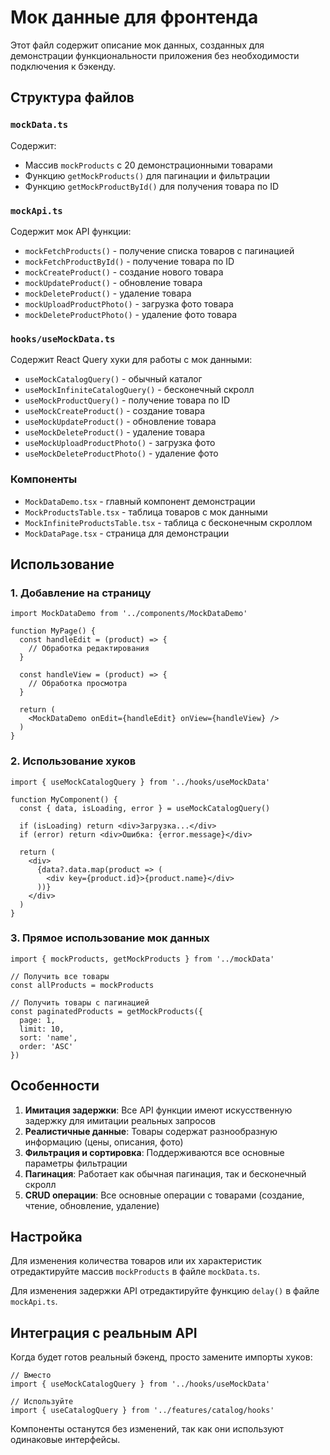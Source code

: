 # Мок данные для фронтенда

Этот файл содержит описание мок данных, созданных для демонстрации функциональности приложения без необходимости подключения к бэкенду.

## Структура файлов

### `mockData.ts`
Содержит:
- Массив `mockProducts` с 20 демонстрационными товарами
- Функцию `getMockProducts()` для пагинации и фильтрации
- Функцию `getMockProductById()` для получения товара по ID

### `mockApi.ts`
Содержит мок API функции:
- `mockFetchProducts()` - получение списка товаров с пагинацией
- `mockFetchProductById()` - получение товара по ID
- `mockCreateProduct()` - создание нового товара
- `mockUpdateProduct()` - обновление товара
- `mockDeleteProduct()` - удаление товара
- `mockUploadProductPhoto()` - загрузка фото товара
- `mockDeleteProductPhoto()` - удаление фото товара

### `hooks/useMockData.ts`
Содержит React Query хуки для работы с мок данными:
- `useMockCatalogQuery()` - обычный каталог
- `useMockInfiniteCatalogQuery()` - бесконечный скролл
- `useMockProductQuery()` - получение товара по ID
- `useMockCreateProduct()` - создание товара
- `useMockUpdateProduct()` - обновление товара
- `useMockDeleteProduct()` - удаление товара
- `useMockUploadProductPhoto()` - загрузка фото
- `useMockDeleteProductPhoto()` - удаление фото

### Компоненты
- `MockDataDemo.tsx` - главный компонент демонстрации
- `MockProductsTable.tsx` - таблица товаров с мок данными
- `MockInfiniteProductsTable.tsx` - таблица с бесконечным скроллом
- `MockDataPage.tsx` - страница для демонстрации

## Использование

### 1. Добавление на страницу
```tsx
import MockDataDemo from '../components/MockDataDemo'

function MyPage() {
  const handleEdit = (product) => {
    // Обработка редактирования
  }
  
  const handleView = (product) => {
    // Обработка просмотра
  }

  return (
    <MockDataDemo onEdit={handleEdit} onView={handleView} />
  )
}
```

### 2. Использование хуков
```tsx
import { useMockCatalogQuery } from '../hooks/useMockData'

function MyComponent() {
  const { data, isLoading, error } = useMockCatalogQuery()
  
  if (isLoading) return <div>Загрузка...</div>
  if (error) return <div>Ошибка: {error.message}</div>
  
  return (
    <div>
      {data?.data.map(product => (
        <div key={product.id}>{product.name}</div>
      ))}
    </div>
  )
}
```

### 3. Прямое использование мок данных
```tsx
import { mockProducts, getMockProducts } from '../mockData'

// Получить все товары
const allProducts = mockProducts

// Получить товары с пагинацией
const paginatedProducts = getMockProducts({
  page: 1,
  limit: 10,
  sort: 'name',
  order: 'ASC'
})
```

## Особенности

1. **Имитация задержки**: Все API функции имеют искусственную задержку для имитации реальных запросов
2. **Реалистичные данные**: Товары содержат разнообразную информацию (цены, описания, фото)
3. **Фильтрация и сортировка**: Поддерживаются все основные параметры фильтрации
4. **Пагинация**: Работает как обычная пагинация, так и бесконечный скролл
5. **CRUD операции**: Все основные операции с товарами (создание, чтение, обновление, удаление)

## Настройка

Для изменения количества товаров или их характеристик отредактируйте массив `mockProducts` в файле `mockData.ts`.

Для изменения задержки API отредактируйте функцию `delay()` в файле `mockApi.ts`.

## Интеграция с реальным API

Когда будет готов реальный бэкенд, просто замените импорты хуков:
```tsx
// Вместо
import { useMockCatalogQuery } from '../hooks/useMockData'

// Используйте
import { useCatalogQuery } from '../features/catalog/hooks'
```

Компоненты останутся без изменений, так как они используют одинаковые интерфейсы.

